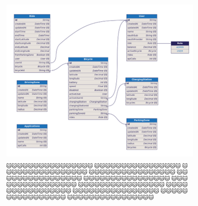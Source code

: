 ![UML](docs/uml.png)

🐱🐱🐱🐱🐱🐱🐱🐱🐱🐱🐱🐱🐱🐱🐱🐱
🐱🐱🐱🐱🐱🐱🐱🐱🐱🐱🐱🐱🐱🐱🐱🐱
🐱🐱🐱🐱🐱🐱🐱🐱🐱🐱🐱🐱🐱🐱🐱🐱
🐱🐱🐱🐱🐱🐱🐱🐱🐱🐱🐱🐱🐱🐱🐱🐱
🐱🐱🐱🐱🐱🐱🐱🐱🐱🐱🐱🐱🐱🐱🐱🐱
🐱🐱🐱🐱🐱🐱🐱🐱🐱🐱🐱🐱🐱🐱🐱🐱
🐱🐱🐱🐱🐱🐱🐱🐱🐱🐱🐱🐱🐱🐱🐱🐱
🐱🐱🐱🐱🐱🐱🐱🐱🐱🐱🐱🐱🐱🐱🐱🐱
🐱🐱🐱🐱🐱🐱🐱🐱🐱🐱🐱🐱🐱🐱🐱🐱
🐱🐱🐱🐱🐱🐱🐱🐱🐱🐱🐱🐱🐱🐱🐱🐱
🐱🐱🐱🐱🐱🐱🐱🐱🐱🐱🐱🐱🐱🐱🐱🐱
🐱🐱🐱🐱🐱🐱🐱🐱🐱🐱🐱🐱🐱🐱🐱🐱
